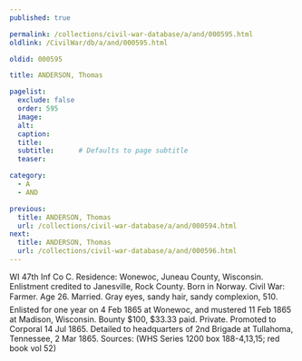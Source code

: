 ```yaml
---
published: true

permalink: /collections/civil-war-database/a/and/000595.html
oldlink: /CivilWar/db/a/and/000595.html

oldid: 000595

title: ANDERSON, Thomas

pagelist:
  exclude: false
  order: 595
  image: 
  alt:
  caption:
  title:
  subtitle:      # Defaults to page subtitle
  teaser:

category: 
  - A 
  - AND

previous:
  title: ANDERSON, Thomas
  url: /collections/civil-war-database/a/and/000594.html  
next:
  title: ANDERSON, Thomas
  url: /collections/civil-war-database/a/and/000596.html   
---
```

WI 47th Inf Co C. Residence: Wonewoc, Juneau County, Wisconsin. Enlistment credited to Janesville, Rock County. Born in Norway. Civil War: Farmer. Age 26. Married. Gray eyes, sandy hair, sandy complexion, 5&#146;10&#148;. Enlisted for one year on 4 Feb 1865 at Wonewoc, and mustered 11 Feb 1865 at Madison, Wisconsin. Bounty $100, $33.33 paid. Private. Promoted to Corporal 14 Jul 1865. Detailed to headquarters of 2nd Brigade at Tullahoma, Tennessee, 2 Mar 1865. Sources: (WHS Series 1200 box 188-4,13,15; red book vol 52)
